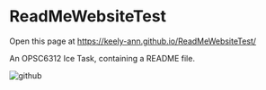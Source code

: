 # ReadMeWebsiteTest

Open this page at <https://keely-ann.github.io/ReadMeWebsiteTest/>

An OPSC6312 Ice Task, containing a README file.

![github](https://github.com/Keely-Ann/ReadMeWebsiteTest/assets/101563674/18534267-e1da-4733-b418-6e0a12a05f70)
